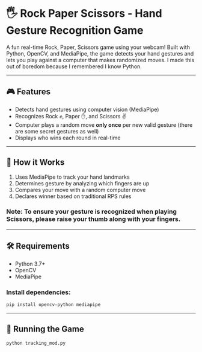 # 🖐️ Rock Paper Scissors - Hand Gesture Recognition Game

A fun real-time Rock, Paper, Scissors game using your webcam! Built with Python, OpenCV, and MediaPipe, the game detects your hand gestures and lets you play against a computer that makes randomized moves. I made this out of boredom because I remembered I know Python.

---

## 🎮 Features

- Detects hand gestures using computer vision (MediaPipe)
- Recognizes Rock ✊, Paper ✋, and Scissors ✌️
- Computer plays a random move **only once** per new valid gesture (there are some secret gestures as well)
- Displays who wins each round in real-time

---

## 🧠 How it Works

1. Uses MediaPipe to track your hand landmarks
2. Determines gesture by analyzing which fingers are up
3. Compares your move with a random computer move
4. Declares winner based on traditional RPS rules

### Note: To ensure your gesture is recognized when playing Scissors, please raise your thumb along with your fingers.

---

## 🛠️ Requirements

- Python 3.7+
- OpenCV
- MediaPipe

### Install dependencies:
```bash
pip install opencv-python mediapipe
```

---

## 🚀 Running the Game
```bash
python tracking_mod.py
```
